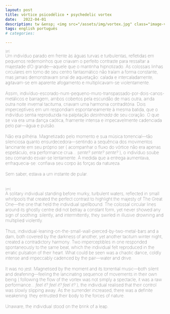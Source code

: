 ```yaml
---
layout: post
title: vórtice psicodélico • psychedelic vortex
date:   2022-04-01
description: tw &ensp; <img src="/assets/img/vortex.jpg" class="image-vortex">
tags: english português
# categories: 

---
```


<span style="font-size:14px;font-weight:lighter"> 
<sup style="font-size:70%;color:var(--global-theme-color)">[pt] </sup> <br> Um indivíduo parado em frente às águas turvas e turbulentas, refletidas em pequenos redemoinhos que criavam o perfeito contraste para ressaltar a majestade d’O grande—aquele que o mantinha hipnotizado. As colossais linhas circulares em torno de seu centro fantasmático não traíam a forma constante, mas jamais demonstravam sinal de aquietação: calada e intercaladamente, agitavam-se em aparente afogamento e multiplicavam-se violentamente. <br><br> Assim, indivíduo-escorado-num-pequeno-muro-transpassado-por-dois-canos-metálicos e barragem, ambos cobertos pela escuridão de mais outra, ainda outra noite invernal taciturna, criavam uma harmonia contraditória. Dois imperceptíveis em um respondiam espontaneamente à mesma batida, que o indivíduo sentia reproduzida na palpitação <i>desritmada</i> de seu coração. O que se via era uma dança caótica, friamente intensa e impecavelmente cadenciada pelo par—água e pulsão. <br><br> Não era pilhéria. Magnetizado pelo momento e sua música torrencial—tão silenciosa quanto ensurdecedora—sentindo a sequência dos movimentos lancinante em seu próprio ser ( acompanhar o fluxo do vórtice não era apenas espetáculo, era performance crua... <i>sente? sente? sente?</i> ), o indivíduo soube seu comando esvair-se lentamente. À medida que a entrega aumentava, enfraquecia-se: confiava seu corpo às forças da natureza. <br><br> Sem saber, estava a um instante de pular. 
</span>
<br>
<br>
<br>
<span style="font-size:14px;font-weight:lighter">  
<sup style="font-size:70%;color:var(--global-theme-color)">[en] </sup> <br> A solitary individual standing before murky, turbulent waters, reflected in small whirlpools that created the perfect contrast to highlight the majesty of The Great One—the one that held the individual spellbound. The colossal circular lines around its ghostly centre did not betray a constant form, yet never showed any sign of soothing: silently, and intermittently, they swirled in illusive drowning and multiplied violently. <br><br> Thus, individual-leaning-on-the-small-wall-pierced-by-two-metal-bars and a dam, both covered by the darkness of another, yet another taciturn winter night, created a contradictory harmony. Two imperceptibles in one responded spontaneously to the same beat, which the individual felt reproduced in the erratic pulsation of their heart. What could be seen was a chaotic dance, coldly intense and impeccably cadenced by the pair—water and drive. <br><br> It was no jest. Magnetised by the moment and its torrential music—both silent and deafening—feeling the lancinating sequence of movements in their own being ( following the flow of the vortex was not simply a spectacle, it was a raw performance... <i>feel it? feel it? feel it?</i> ), the individual realised that their control was slowly slipping away. As the surrender increased, there was a definite weakening: they entrusted their body to the forces of nature. <br><br> Unaware, the individual stood on the brink of a leap.
</span>
<br>
<br>
<br>

<!-- <div> 
    <img src="/assets/img/vortex.jpg" class="image-vortex">
</div> -->

<!--  
<span style="font-size:14px;font-weight:lighter"> 
Um indivíduo parado em frente às águas turvas e turbulentas, refletidas em pequenos redemoinhos que criavam o perfeito contraste para ressaltar a majestade d’O grande – aquele que o mantinha hipnotizado. As colossais linhas circulares em torno de seu centro fantasmático não traíam a forma constante, mas jamais demonstravam sinal de aquietação: intercaladamente, agitavam-se em aparente afogamento e multiplicavam-se violentamente. E assim, indivíduo escorado no pequeno muro transpassado por dois canos metálicos, e modesta barragem, ambos cobertos pela escuridão de mais outra noite invernal taciturna, criavam uma harmonia contraditória. Agora, dois imperceptíveis em um respondiam espontaneamente à mesma batida, que o indivíduo sentia reproduzida na palpitação desritmada de seu coração. O que se via era uma dança caótica, friamente intensa e impecavelmente cadenciada pelo par: água e pulsão. 
<br>Não era pilhéria. Magnetizado pelo momento e por sua música copiosa, igualmente silenciosa e ensurdecedora, sentindo a sequência dos movimentos lancinante no próprio ser – acompanhar o fluxo do vórtice não era apenas espetáculo, era performance crua (sente?) – o indivíduo soube seu comando esvair-se lentamente. À medida que sua entrega aumentava, enfraquecia-se: confiava seu corpo às forças da natureza. Sem saber, estava a um instante de pular.
</span>
-->